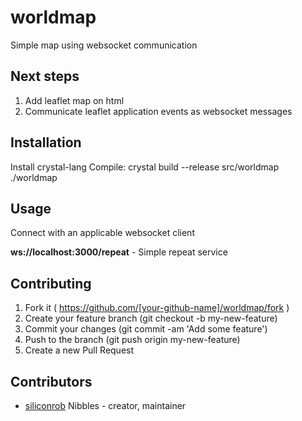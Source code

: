 # worldmap

Simple map using websocket communication

## Next steps

1. Add leaflet map on html
2. Communicate leaflet application events as websocket messages

## Installation

Install crystal-lang
Compile: crystal build --release src/worldmap
./worldmap

## Usage

Connect with an applicable websocket client

**ws://localhost:3000/repeat** - Simple repeat service

## Contributing

1. Fork it ( https://github.com/[your-github-name]/worldmap/fork )
2. Create your feature branch (git checkout -b my-new-feature)
3. Commit your changes (git commit -am 'Add some feature')
4. Push to the branch (git push origin my-new-feature)
5. Create a new Pull Request

## Contributors

- [siliconrob](https://github.com/siliconrob) Nibbles - creator, maintainer
